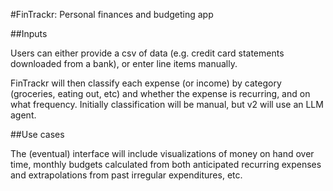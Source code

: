#FinTrackr: Personal finances and budgeting app

##Inputs

Users can either provide a csv of data (e.g. credit card statements downloaded from a bank), or enter line items manually.

FinTrackr will then classify each expense (or income) by category (groceries, eating out, etc) and whether the expense is recurring, and on what frequency. Initially classification will be manual, but v2 will use an LLM agent.

##Use cases

The (eventual) interface will include visualizations of money on hand over time, monthly budgets calculated from both anticipated recurring expenses and extrapolations from past irregular expenditures, etc.